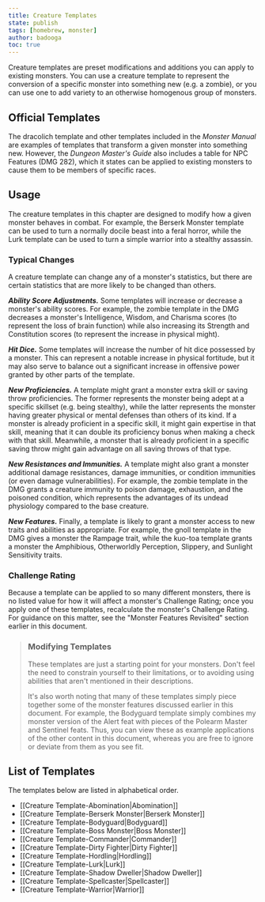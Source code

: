 ```yaml
---
title: Creature Templates
state: publish
tags: [homebrew, monster]
author: badooga
toc: true
---
```

Creature templates are preset modifications and additions you can apply to existing monsters. You can use a creature template to represent the conversion of a specific monster into something new (e.g. a zombie), or you can use one to add variety to an otherwise homogenous group of monsters.

## Official Templates
The dracolich template and other templates included in the *Monster Manual* are examples of templates that transform a given monster into something new. However, the *Dungeon Master's Guide* also includes a table for NPC Features (DMG 282), which it states can be applied to existing monsters to cause them to be members of specific races.

## Usage
The creature templates in this chapter are designed to modify how a given monster behaves in combat. For example, the Berserk Monster template can be used to turn a normally docile beast into a feral horror, while the Lurk template can be used to turn a simple warrior into a stealthy assassin.

### Typical Changes
A creature template can change any of a monster's statistics, but there are certain statistics that are more likely to be changed than others.

***Ability Score Adjustments.*** Some templates will increase or decrease a monster's ability scores. For example, the zombie template in the DMG decreases a monster's Intelligence, Wisdom, and Charisma scores (to represent the loss of brain function) while also increasing its Strength and Constitution scores (to represent the increase in physical might).

***Hit Dice.*** Some templates will increase the number of hit dice possessed by a monster. This can represent a notable increase in physical fortitude, but it may also serve to balance out a significant increase in offensive power granted by other parts of the template.

***New Proficiencies.*** A template might grant a monster extra skill or saving throw proficiencies. The former represents the monster being adept at a specific skillset (e.g. being stealthy), while the latter represents the monster having greater physical or mental defenses than others of its kind. If a monster is already proficient in a specific skill, it might gain expertise in that skill, meaning that it can double its proficiency bonus when making a check with that skill. Meanwhile, a monster that is already proficient in a specific saving throw might gain advantage on all saving throws of that type.

***New Resistances and Immunities.*** A template might also grant a monster additional damage resistances, damage immunities, or condition immunities (or even damage vulnerabilities). For example, the zombie template in the DMG grants a creature immunity to poison damage, exhaustion, and the poisoned condition, which represents the advantages of its undead physiology compared to the base creature.

***New Features.*** Finally, a template is likely to grant a monster access to new traits and abilities as appropriate. For example, the gnoll template in the DMG gives a monster the Rampage trait, while the kuo-toa template grants a monster the Amphibious, Otherworldly Perception, Slippery, and Sunlight Sensitivity traits.

### Challenge Rating
Because a template can be applied to so many different monsters, there is no listed value for how it will affect a monster's Challenge Rating; once you apply one of these templates, recalculate the monster's Challenge Rating. For guidance on this matter, see the "Monster Features Revisited" section earlier in this document.

> ### Modifying Templates
> These templates are just a starting point for your monsters. Don't feel the need to constrain yourself to their limitations, or to avoiding using abilities that aren't mentioned in their descriptions.
> 
> It's also worth noting that many of these templates simply piece together some of the monster features discussed earlier in this document. For example, the Bodyguard template simply combines my monster version of the Alert feat with pieces of the Polearm Master and Sentinel feats. Thus, you can view these as example applications of the other content in this document, whereas you are free to ignore or deviate from them as you see fit.

## List of Templates
The templates below are listed in alphabetical order.

- [[Creature Template-Abomination\|Abomination]]
- [[Creature Template-Berserk Monster\|Berserk Monster]]
- [[Creature Template-Bodyguard\|Bodyguard]]
- [[Creature Template-Boss Monster\|Boss Monster]]
- [[Creature Template-Commander\|Commander]]
- [[Creature Template-Dirty Fighter\|Dirty Fighter]]
- [[Creature Template-Hordling\|Hordling]]
- [[Creature Template-Lurk\|Lurk]]
- [[Creature Template-Shadow Dweller\|Shadow Dweller]]
- [[Creature Template-Spellcaster\|Spellcaster]]
- [[Creature Template-Warrior\|Warrior]]